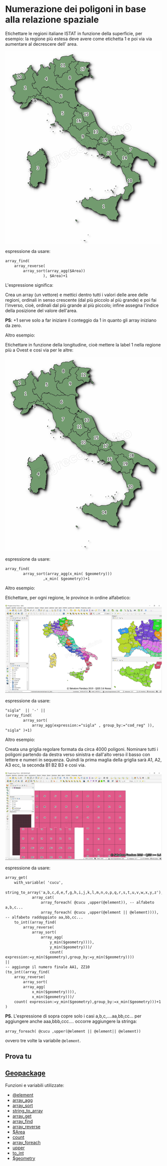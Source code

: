 # Numerazione dei poligoni in base alla relazione spaziale

Etichettare le regioni italiane ISTAT in funzione della superficie, per esempio: la regione più estesa deve avere come etichetta 1 e poi via via aumentare al decrescere dell' area.

[![](../img/esempi/numerazione_poligoni_rel_spaziale/numer_01.png)](../img/esempi/numerazione_poligoni_rel_spaziale/numer_01.png)

espressione da usare:

```
array_find(
    array_reverse( 
        array_sort(array_agg($Area))
                 ), $Area)+1
```


L'espressione significa:

Crea un array (un vettore) e mettici dentro tutti i valori delle aree delle regioni, ordinali in senso crescente (dal più piccolo al più grande) e poi fai l'inverso, cioè, ordinali dal più grande al più piccolo; infine assegna l'indice della posizione del valore dell'area.

**PS**: +1 serve solo a far iniziare il conteggio da 1 in quanto gli array iniziano da zero.

Altro esempio:

Etichettare in funzione della longitudine, cioè mettere la label 1 nella regione più a Ovest e cosi via per le altre:

[![](../img/esempi/numerazione_poligoni_rel_spaziale/numer_02.png)](../img/esempi/numerazione_poligoni_rel_spaziale/numer_02.png)

espressione da usare:

```
array_find(
        array_sort(array_agg(x_min( $geometry)))
                 ,x_min( $geometry))+1
```

Altro esempio:

Etichettare, per ogni regione, le province in ordine alfabetico:

[![](../img/esempi/numerazione_poligoni_rel_spaziale/numer_03.png)](../img/esempi/numerazione_poligoni_rel_spaziale/numer_03.png)

espressione da usare:

```
"sigla"  || '-' || 
(array_find(
        array_sort(
            array_agg(expression:="sigla" , group_by:="cod_reg" )), "sigla" )+1)
```

Altro esempio:

Creata una griglia regolare formata da circa 4000 poligoni. Nominare tutti i poligoni partendo da destra verso sinistra e dall'alto verso il basso con lettere e numeri in sequenza. Quindi la prima maglia della griglia sarà A1, A2, A3 ecc, la seconda B1 B2 B3 e così via. 

[![](../img/esempi/numerazione_poligoni_rel_spaziale/numer_04.png)](../img/esempi/numerazione_poligoni_rel_spaziale/numer_04.png)

espressione da usare:

```
array_get(
    with_variable( 'cucu',
        string_to_array('a,b,c,d,e,f,g,h,i,j,k,l,m,n,o,p,q,r,s,t,u,v,w,x,y,z'),
            array_cat(
                array_foreach( @cucu ,upper(@element)), -- alfabeto a,b,c...
                array_foreach( @cucu ,upper(@element || @element)))), -- alfabeto raddoppiato aa,bb,cc...
    to_int((array_find(
        array_reverse(
            array_sort(
                array_agg(
                    y_min($geometry)))),
                    y_min($geometry)))/
                    count( expression:=y_min($geometry),group_by:=y_min($geometry))))
||
-- aggiunge il numero finale AA1, ZZ10
(to_int((array_find(
    array_reverse(
        array_sort(
        array_agg(
            x_min($geometry)))),
            x_min($geometry)))/
    count( expression:=y_min($geometry),group_by:=x_min($geometry)))+1 )
```
**PS.** L'espressione di sopra copre solo i casi a,b,c,....aa,bb,cc... per aggiungere anche aaa,bbb,ccc.... occorre aggiungere la stringa:

`array_foreach( @cucu ,upper(@element || @element|| @element))`

ovvero tre volte la variabile `@element`.


## Prova tu

[Geopackage](../prova_tu/dati_esempi.gpkg)
---

Funzioni e variabili utilizzate:

* [@element](../gr_funzioni/variabili/element.md)
* [array_agg](../gr_funzioni/array/array_unico.md#array_agg)
* [array_sort](../gr_funzioni/array/array_unico.md#array_sort)
* [string_to_array](../gr_funzioni/array/array_unico.md#string_to_array)
* [array_get](../gr_funzioni/array/array_unico.md#array_get)
* [array_find](../gr_funzioni/array/array_unico.md#array_find)
* [array_reverse](../gr_funzioni/array/array_unico.md#array_reverse)
* [\$Area](../gr_funzioni/geometria/geometria_unico.md#area)
* [count](../gr_funzioni/aggrega/aggrega_unico.md#y_min)
* [array_foreach](../gr_funzioni/array/array_unico.md#array_foreach)
* [upper](../gr_funzioni/stringhe_di_testo/stringhe_di_testo_unico.md#upper)
* [to_int](../gr_funzioni/conversioni/conversioni_unico.md#to_int)
* [\$geometry](../gr_funzioni/geometria/geometria_unico.md#geometry)

